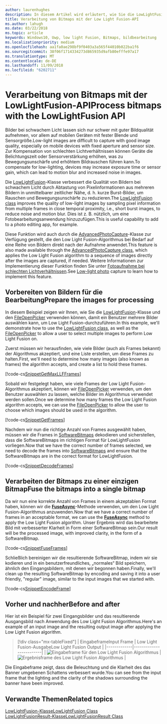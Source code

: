 ```yaml
---
author: laurenhughes
description: In diesem Artikel wird erläutert, wie Sie die LowLightFusion-Klasse zum Verarbeiten von Bitmaps nutzen.
title: Verarbeitung von Bitmaps mit der Low Light Fusion-API
ms.author: lahugh
ms.date: 03/22/2018
ms.topic: article
keywords: Windows10, Uwp, low light Fusion, Bitmaps, bildbearbeitung
ms.localizationpriority: medium
ms.openlocfilehash: aa1fa0ae298bf9f0403a3a565f44010b022ba1f6
ms.sourcegitcommit: 38f06f1714334273d865935d9afb80efffe97a17
ms.translationtype: MT
ms.contentlocale: de-DE
ms.lasthandoff: 11/09/2018
ms.locfileid: "6202711"
---
```

# <a name="process-bitmaps-with-the-lowlightfusion-api"></a><span data-ttu-id="3627b-104">Verarbeitung von Bitmaps mit der LowLightFusion-API</span><span class="sxs-lookup"><span data-stu-id="3627b-104">Process bitmaps with the LowLightFusion API</span></span>

<span data-ttu-id="3627b-105">Bilder bei schwachem Licht lassen sich nur schwer mit guter Bildqualität aufnehmen, vor allem auf mobilen Geräten mit fester Blende und Sensorgröße.</span><span class="sxs-lookup"><span data-stu-id="3627b-105">Low-light images are difficult to capture with good image quality, especially on mobile devices with fixed aperture and sensor size.</span></span> <span data-ttu-id="3627b-106">Zur Kompensation von schlechten Lichtverhältnissen können Geräte die Belichtungszeit oder Sensorverstärkung erhöhen, was zu Bewegungsunschärfe und erhöhtem Bildrauschen führen kann.</span><span class="sxs-lookup"><span data-stu-id="3627b-106">To compensate for low-lighting, devices may increase exposure time or sensor gain, which can lead to motion blur and increased noise in images.</span></span> 

<span data-ttu-id="3627b-107">Die [LowLightFusion](https://docs.microsoft.com/uwp/api/windows.media.core.lowlightfusion)-Klasse verbessert die Qualität von Bildern bei schwachem Licht durch Abtastung von Pixelinformationen aus mehreren Bildern in unmittelbarer zeitlicher Nähe, d. h. kurze Burst-Bilder, um Rauschen und Bewegungsunschärfe zu reduzieren.</span><span class="sxs-lookup"><span data-stu-id="3627b-107">The [LowLightFusion class](https://docs.microsoft.com/uwp/api/windows.media.core.lowlightfusion) improves the quality of low-light images by sampling pixel information from multiple frames in close temporal proximity, i.e., short burst images, to reduce noise and motion blur.</span></span> <span data-ttu-id="3627b-108">Dies ist z. B. nützlich, um eine Fotobearbeitungsanwendung hinzuzufügen.</span><span class="sxs-lookup"><span data-stu-id="3627b-108">This is useful capability to add to a photo editing app, for example.</span></span>

<span data-ttu-id="3627b-109">Diese Funktion wird auch durch die [AdvancedPhotoCapture](https://docs.microsoft.com/uwp/api/Windows.Media.Capture.AdvancedPhotoCapture)-Klasse zur Verfügung gestellt, die den Low Light Fusion-Algorithmus bei Bedarf auf eine Reihe von Bildern direkt nach der Aufnahme anwendet.</span><span class="sxs-lookup"><span data-stu-id="3627b-109">This feature is also made available through the [AdvancedPhotoCapture class](https://docs.microsoft.com/uwp/api/Windows.Media.Capture.AdvancedPhotoCapture), which applies the Low Light Fusion algorithm to a sequence of images directly after the images are captured, if needed.</span></span> <span data-ttu-id="3627b-110">Weitere Informationen zur Implementierung dieser Funktion finden Sie unter [Fotoaufnahme bei schlechten Lichtverhältnissen](https://docs.microsoft.com/windows/uwp/audio-video-camera/high-dynamic-range-hdr-photo-capture#low-light-photo-capture).</span><span class="sxs-lookup"><span data-stu-id="3627b-110">See [Low-light photo](https://docs.microsoft.com/windows/uwp/audio-video-camera/high-dynamic-range-hdr-photo-capture#low-light-photo-capture) capture to learn how to implement this feature.</span></span>

## <a name="prepare-the-images-for-processing"></a><span data-ttu-id="3627b-111">Vorbereiten von Bildern für die Bearbeitung</span><span class="sxs-lookup"><span data-stu-id="3627b-111">Prepare the images for processing</span></span>

<span data-ttu-id="3627b-112">In diesem Beispiel zeigen wir Ihnen, wie Sie die [LowLightFusion](https://docs.microsoft.com/uwp/api/windows.media.core.lowlightfusion)-Klasse und den [FileOpenPicker](https://docs.microsoft.com/uwp/api/Windows.Storage.Pickers.FileOpenPicker) verwenden können, damit ein Benutzer mehrere Bilder auswählen kann, um Low Light Fusion-durchzuführen.</span><span class="sxs-lookup"><span data-stu-id="3627b-112">In this example, we'll demonstrate how to use the [LowLightFusion class](https://docs.microsoft.com/uwp/api/windows.media.core.lowlightfusion), as well as the [FileOpenPicker](https://docs.microsoft.com/uwp/api/Windows.Storage.Pickers.FileOpenPicker) to allow a user to select multiple images to perform Low Light Fusion on.</span></span>

<span data-ttu-id="3627b-113">Zuerst müssen wir herausfinden, wie viele Bilder (auch als Frames bekannt) der Algorithmus akzeptiert, und eine Liste erstellen, um diese Frames zu halten.</span><span class="sxs-lookup"><span data-stu-id="3627b-113">First, we'll need to determine how many images (also known as frames) the algorithm accepts, and create a list to hold these frames.</span></span>

[!code-cs[SnippetGetMaxLLFFrames](./code/LowLightFusionSample/cs/MainPage.xaml.cs#SnippetGetMaxLLFFrames)]

<span data-ttu-id="3627b-114">Sobald wir festgelegt haben, wie viele Frames der Low Light Fusion-Algorithmus akzeptiert, können wir [FileOpenPicker](https://docs.microsoft.com/uwp/api/Windows.Storage.Pickers.FileOpenPicker) verwenden, um den Benutzer auswählen zu lassen, welche Bilder im Algorithmus verwendet werden sollen.</span><span class="sxs-lookup"><span data-stu-id="3627b-114">Once we determine how many frames the Low Light Fusion algorithm accepts, we can use the [FileOpenPicker](https://docs.microsoft.com/uwp/api/Windows.Storage.Pickers.FileOpenPicker) to allow the user to choose which images should be used in the algorithm.</span></span>

[!code-cs[SnippetGetFrames](./code/LowLightFusionSample/cs/MainPage.xaml.cs#SnippetGetFrames)]

<span data-ttu-id="3627b-115">Nachdem wir nun die richtige Anzahl von Frames ausgewählt haben, müssen wir die Frames in [SoftwareBitmaps](https://docs.microsoft.com/uwp/api/Windows.Graphics.Imaging.SoftwareBitmap) dekodieren und sicherstellen, dass die SoftwareBitmaps im richtigen Format für LowLightFusion vorliegen.</span><span class="sxs-lookup"><span data-stu-id="3627b-115">Now that we have the correct number of frames selected, we need to decode the frames into [SoftwareBitmaps](https://docs.microsoft.com/uwp/api/Windows.Graphics.Imaging.SoftwareBitmap) and ensure that the SoftwareBitmaps are in the correct format for LowLightFusion.</span></span>

[!code-cs[SnippetDecodeFrames](./code/LowLightFusionSample/cs/MainPage.xaml.cs#SnippetDecodeFrames)]


## <a name="fuse-the-bitmaps-into-a-single-bitmap"></a><span data-ttu-id="3627b-116">Verarbeiten der Bitmaps zu einer einzigen Bitmap</span><span class="sxs-lookup"><span data-stu-id="3627b-116">Fuse the bitmaps into a single bitmap</span></span>

<span data-ttu-id="3627b-117">Da wir nun eine korrekte Anzahl von Frames in einem akzeptablen Format haben, können wir die **[FuseAsync](https://docs.microsoft.com/uwp/api/windows.media.core.lowlightfusion.fuseasync)**-Methode verwenden, um den Low Light Fusion-Algorithmus anzuwenden.</span><span class="sxs-lookup"><span data-stu-id="3627b-117">Now that we have a correct number of frames in an acceptable format, we can use the **[FuseAsync](https://docs.microsoft.com/uwp/api/windows.media.core.lowlightfusion.fuseasync)** method to apply the Low Light Fusion algorithm.</span></span> <span data-ttu-id="3627b-118">Unser Ergebnis wird das bearbeitete Bild mit verbesserter Klarheit in Form einer SoftwareBitmap sein.</span><span class="sxs-lookup"><span data-stu-id="3627b-118">Our result will be the processed image, with improved clarity, in the form of a SoftwareBitmap.</span></span> 

[!code-cs[SnippetFuseFrames](./code/LowLightFusionSample/cs/MainPage.xaml.cs#SnippetFuseFrames)]

<span data-ttu-id="3627b-119">Schließlich bereinigen wir die resultierende SoftwareBitmap, indem wir sie kodieren und in ein benutzerfreundliches, „normales“ Bild speichern, ähnlich den Eingangsbildern, mit denen wir begonnen haben.</span><span class="sxs-lookup"><span data-stu-id="3627b-119">Finally, we'll clean up the resulting SoftwareBitmap by encoding and saving it into a user friendly, "regular" image, similar to the input images that we started with.</span></span>

[!code-cs[SnippetEncodeFrame](./code/LowLightFusionSample/cs/MainPage.xaml.cs#SnippetEncodeFrame)]


## <a name="before-and-after"></a><span data-ttu-id="3627b-120">Vorher und nachher</span><span class="sxs-lookup"><span data-stu-id="3627b-120">Before and after</span></span>

<span data-ttu-id="3627b-121">Hier ist ein Beispiel für zwei Eingangsbilder und das resultierende Ausgangsbild nach Anwendung des Low Light Fusion Algorithmus.</span><span class="sxs-lookup"><span data-stu-id="3627b-121">Here's an example of an input image and the resulting output image after applying the Low Light Fusion algorithm.</span></span>

> [!div class="mx-tableFixed"] 
| <span data-ttu-id="3627b-122">Eingabeframe</span><span class="sxs-lookup"><span data-stu-id="3627b-122">Input Frame</span></span> | <span data-ttu-id="3627b-123">Low Light Fusion-Ausgabe</span><span class="sxs-lookup"><span data-stu-id="3627b-123">Low Light Fusion Output</span></span> | 
|-------------|-------------------------|
| ![Eingabeframe für den Low Light Fusion Algorithmus](./images/LLF-Input.png) | ![Ergebnisframe des Low Light Fusion Algorithmus](./images/LLF-Output.png) |

<span data-ttu-id="3627b-126">Die Eingabeframe zeigt, dass die Beleuchtung und die Klarheit des das Banner umgebenen Schattens verbessert wurde.</span><span class="sxs-lookup"><span data-stu-id="3627b-126">You can see from the input frame that the lighting and the clarity of the shadows surrounding the banner have been improved.</span></span>

## <a name="related-topics"></a><span data-ttu-id="3627b-127">Verwandte Themen</span><span class="sxs-lookup"><span data-stu-id="3627b-127">Related topics</span></span> 
[<span data-ttu-id="3627b-128">LowLightFusion-Klasse</span><span class="sxs-lookup"><span data-stu-id="3627b-128">LowLightFusion Class</span></span>](https://docs.microsoft.com/uwp/api/windows.media.core.lowlightfusion)  
[<span data-ttu-id="3627b-129">LowLightFusionResult-Klasse</span><span class="sxs-lookup"><span data-stu-id="3627b-129">LowLightFusionResult Class</span></span>](https://docs.microsoft.com/uwp/api/windows.media.core.lowlightfusionresult)